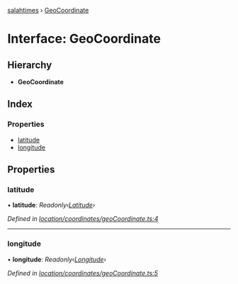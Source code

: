 [salahtimes](../README.md) › [GeoCoordinate](geocoordinate.md)

# Interface: GeoCoordinate

## Hierarchy

* **GeoCoordinate**

## Index

### Properties

* [latitude](geocoordinate.md#latitude)
* [longitude](geocoordinate.md#longitude)

## Properties

###  latitude

• **latitude**: *Readonly‹[Latitude](../README.md#latitude)›*

*Defined in [location/coordinates/geoCoordinate.ts:4](https://github.com/doniseferi/salahtimes/blob/bfd9f15/src/location/coordinates/geoCoordinate.ts#L4)*

___

###  longitude

• **longitude**: *Readonly‹[Longitude](../README.md#longitude)›*

*Defined in [location/coordinates/geoCoordinate.ts:5](https://github.com/doniseferi/salahtimes/blob/bfd9f15/src/location/coordinates/geoCoordinate.ts#L5)*
